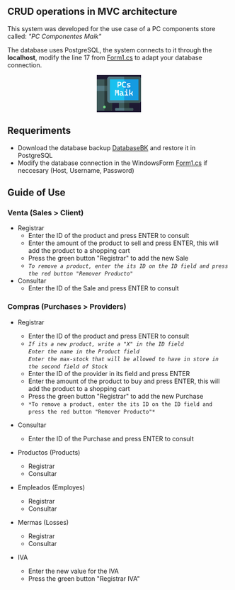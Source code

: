 ## CRUD operations in MVC architecture

This system was developed for the use case of a PC components store called: *"PC Componentes Maik"* <br>

The database uses PostgreSQL, the system connects to it through the **localhost**, modify the line 17 from [Form1.cs](https://github.com/Rafa-X/CRUD-operations-in-MVC-architecture/blob/main/Form1.cs#L17) to adapt your database connection.

<p align="center" style="margin-bottom: 0px;">
  <img width=20% src="images/ordenador.png" align="center">
</p>

## Requeriments
- Download the database backup [DatabaseBK](https://github.com/Rafa-X/CRUD-operations-in-MVC-architecture/blob/main/pcs_maik_bk-plain.sql) and restore it in PostgreSQL
- Modify the database connection in the WindowsForm [Form1.cs](https://github.com/Rafa-X/CRUD-operations-in-MVC-architecture/blob/main/Form1.cs) if neccesary (Host, Username, Password)

## Guide of Use
### Venta (Sales > Client)
  - Registrar
    - Enter the ID of the product and press ENTER to consult
    - Enter the amount of the product to sell and press ENTER, this will add the product to a shopping cart
    - Press the green button "Registrar" to add the new Sale
    - *`To remove a product, enter the its ID on the ID field and press the red button "Remover Producto"`*
  - Consultar
    - Enter the ID of the Sale and press ENTER to consult
      
### Compras (Purchases > Providers)
  - Registrar
    - Enter the ID of the product and press ENTER to consult
    - *`If its a new product, write a "X" in the ID field`* <br>
      *`Enter the name in the Product field`* <br>
      *`Enter the max-stock that will be allowed to have in store in the second field of Stock`*
    - Enter the ID of the provider in its field and press ENTER
    - Enter the amount of the product to buy and press ENTER, this will add the product to a shopping cart
    - Press the green button "Registrar" to add the new Purchase
    - `*To remove a product, enter the its ID on the ID field and press the red button "Remover Producto"*`
  - Consultar
    - Enter the ID of the Purchase and press ENTER to consult
    
- Productos (Products)
  - Registrar
  - Consultar
    
- Empleados (Employes)
  - Registrar
  - Consultar
    
- Mermas (Losses)
  - Registrar
  - Consultar
    
- IVA
  - Enter the new value for the IVA
  - Press the green button "Registrar IVA"
